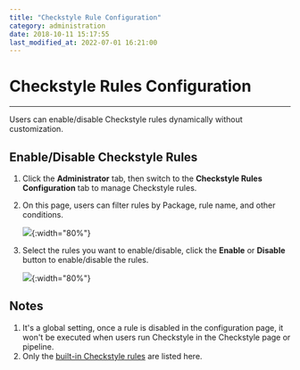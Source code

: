 ```yaml
---
title: "Checkstyle Rule Configuration"
category: administration
date: 2018-10-11 15:17:55
last_modified_at: 2022-07-01 16:21:00
---
```


# Checkstyle Rules Configuration
***

Users can enable/disable Checkstyle rules dynamically without customization.

## Enable/Disable Checkstyle Rules
1. Click the **Administrator** tab, then switch to the **Checkstyle Rules Configuration** tab to manage Checkstyle rules.

2. On this page, users can filter rules by Package, rule name, and other conditions.

   ![][search_rule]{:width="80%"}

3. Select the rules you want to enable/disable, click the **Enable** or **Disable** button to enable/disable the rules.

   ![][disable_rule]{:width="80%"}

## Notes
1. It's a global setting, once a rule is disabled in the configuration page, it won't be executed when users run Checkstyle in the Checkstyle page or pipeline.
2. Only the [built-in Checkstyle rules] are listed here.


[search_rule]: ../images/administrator/checkstyle_rule_config_search_rule.png
[disable_rule]: ../images/administrator/checkstyle_rule_config_disable_rule.png
[built-in Checkstyle rules]: ../checkstyle/checkstyle-checkstyle-rules-description.html